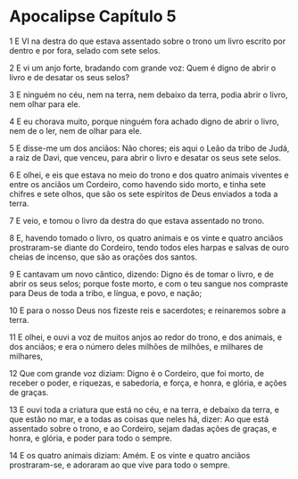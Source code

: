 # Apocalipse Capítulo 5

1	E VI na destra do que estava assentado sobre o trono um livro escrito por dentro e por fora, selado com sete selos.

2	E vi um anjo forte, bradando com grande voz: Quem é digno de abrir o livro e de desatar os seus selos?

3	E ninguém no céu, nem na terra, nem debaixo da terra, podia abrir o livro, nem olhar para ele.

4	E eu chorava muito, porque ninguém fora achado digno de abrir o livro, nem de o ler, nem de olhar para ele.

5	E disse-me um dos anciãos: Não chores; eis aqui o Leão da tribo de Judá, a raiz de Davi, que venceu, para abrir o livro e desatar os seus sete selos.

6	E olhei, e eis que estava no meio do trono e dos quatro animais viventes e entre os anciãos um Cordeiro, como havendo sido morto, e tinha sete chifres e sete olhos, que são os sete espíritos de Deus enviados a toda a terra.

7	E veio, e tomou o livro da destra do que estava assentado no trono.

8	E, havendo tomado o livro, os quatro animais e os vinte e quatro anciãos prostraram-se diante do Cordeiro, tendo todos eles harpas e salvas de ouro cheias de incenso, que são as orações dos santos.

9	E cantavam um novo cântico, dizendo: Digno és de tomar o livro, e de abrir os seus selos; porque foste morto, e com o teu sangue nos compraste para Deus de toda a tribo, e língua, e povo, e nação;

10	E para o nosso Deus nos fizeste reis e sacerdotes; e reinaremos sobre a terra.

11	E olhei, e ouvi a voz de muitos anjos ao redor do trono, e dos animais, e dos anciãos; e era o número deles milhões de milhões, e milhares de milhares,

12	Que com grande voz diziam: Digno é o Cordeiro, que foi morto, de receber o poder, e riquezas, e sabedoria, e força, e honra, e glória, e ações de graças.

13	E ouvi toda a criatura que está no céu, e na terra, e debaixo da terra, e que estão no mar, e a todas as coisas que neles há, dizer: Ao que está assentado sobre o trono, e ao Cordeiro, sejam dadas ações de graças, e honra, e glória, e poder para todo o sempre.

14	E os quatro animais diziam: Amém. E os vinte e quatro anciãos prostraram-se, e adoraram ao que vive para todo o sempre.

